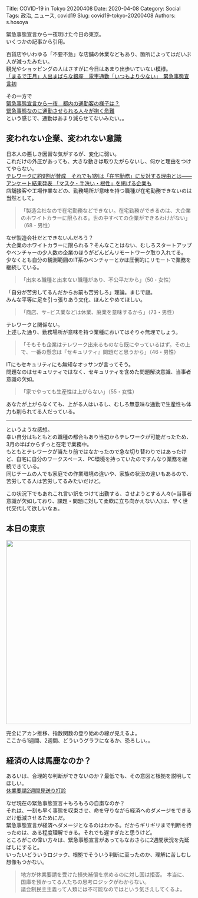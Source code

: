 Title: COVID-19 in Tokyo 20200408
Date: 2020-04-08
Category: Social 
Tags: 政治, ニュース, covid19
Slug: covid19-tokyo-20200408
Authors: s.hosoya

緊急事態宣言から一夜明けた今日の東京。  
いくつかの記事から引用。  

百貨店やいわゆる「不要不急」な店舗の休業などもあり、箇所によってはだいぶ人が減ったみたい。  
観光やショッピングの人はさすがに今日はあまり出歩いていない模様。  
[「まるで正月」人出まばらな銀座　電車通勤「いつもより少ない」　緊急事態宣言初](https://mainichi.jp/graphs/20200408/hpj/00m/040/008000g/4)

その一方で  
[緊急事態宣言から一夜　都内の通勤客の様子は？](https://news.tv-asahi.co.jp/news_society/articles/000181247.html)  
[緊急事態なのに通勤させられる人々が抱く危難](https://toyokeizai.net/articles/-/343073)  
という感じで、通勤はあまり減らせてないみたい。。  

## 変われない企業、変われない意識

日本人の悪しき因習な気がするが、変化に弱い。  
これだけの外圧があっても、大きな動きは取りたがらないし、何かと理由をつけてやらない。  
[テレワークに約9割が賛成　それでも1割は「在宅勤務」に反対する理由とは――アンケート結果発表 「マスク・手洗い・根性」を掲げる企業も](https://blogos.com/article/440015/)  
店舗接客や工場作業などの、勤務場所が意味を持つ職種が在宅勤務できないのは当然として。

> 「製造会社なので在宅勤務などできない。在宅勤務ができるのは、大企業のホワイトカラーに限られる。世の中すべての企業ができるわけがない」（68・男性）

なぜ製造会社だとできないんだろう？  
大企業のホワイトカラーに限られる？そんなことはない、むしろスタートアップやベンチャーの少人数の企業のほうがどんどんリモートワーク取り入れてる。  
少なくとも自分の観測範囲のIT系のベンチャーとかは圧倒的にリモートで業務を継続している。  
  

> 「出来る職種と出来ない職種があり、不公平だから」（50・女性）

「自分が苦労してるんだからお前も苦労しろ」理論。まじで謎。  
みんな平等に足を引っ張りあう文化、ほんとやめてほしい。


> 「商店、サ−ビス業などは休業、廃業を意味するから」（73・男性）

テレワークと関係ない。  
上述した通り、勤務場所が意味を持つ業種においてはそりゃ無理でしょう。  


> 「そもそも企業はテレワーク出来るものなら既にやっているはず。その上で、一番の懸念は『セキュリティ』問題だと思うから」（46・男性）

ITにもセキュリティにも無知なオッサンが言ってそう。  
問題なのはセキュリティではなく、セキュリティを含めた問題解決意識、当事者意識の欠如。  

> 「家でやっても生産性は上がらない」（55・女性）

あなたが上がらなくても、上がる人はいるし、むしろ無意味な通勤で生産性も体力も削られてる人だっている。

---

というような感想。  
幸い自分はもともとの職種の都合もあり当初からテレワークが可能だったため、3月の半ばからずっと在宅で業務中。  
もともとテレワークが当たり前ではなかったので急な切り替わりではあったけど、自宅に自分のワークスペース、PC環境を持っていたのですんなり業務を継続できている。  
同じチームの人でも家庭での作業環境の違いや、家族の状況の違いもあるので、苦労してる人は苦労してるみたいだけど。  

この状況下でもあれこれ言い訳をつけて出勤する、させようとする人々(=当事者意識が欠如しており、課題・問題に対して柔軟に立ち向かえない人)は、早く世代交代して欲しいなぁ。  


## 本日の東京

<a target=_blank href="https://blog.watarinohibi.tokyo/images/20200408_covid19_tokyo.png"><img src="https://blog.watarinohibi.tokyo/images/20200408_covid19_tokyo.png" width="500"></a>   

完全にアカン推移、指数関数の登り始めの線が見えるよ。  
ここから1週間、2週間、どういうグラフになるか、恐ろしい。。  

## 経済の人は馬鹿なのか？

あるいは、合理的な判断ができないのか？最低でも、その意図と根拠を説明してほしい。  
[休業要請2週間見送り打診](https://this.kiji.is/620570006165521505)  

なぜ現在の緊急事態宣言＋もろもろの自粛なのか？  
それは、一刻も早く事態を収束させ、命を守りながら経済へのダメージをできるだけ低減させるためにだ。  
緊急事態宣言が経済へダメージとなるのはわかる。だからギリギリまで判断を待ったのは、ある程度理解できる。それでも遅すぎたと思うけど。  
ところがこの偉い方々は、緊急事態宣言があってもなおさらに2週間状況を先延ばしにすると。  
いったいどういうロジック、根拠でそういう判断に至ったのか、理解に苦しむし想像もつかない。  

> 地方が休業要請を受けた損失補償を求めるのに対し国は拒否。
本当に、国庫を預かってる人たちの思考ロジックがわからない。  
議会制民主主義って人類には不可能なのではという気さえしてくるよ。
